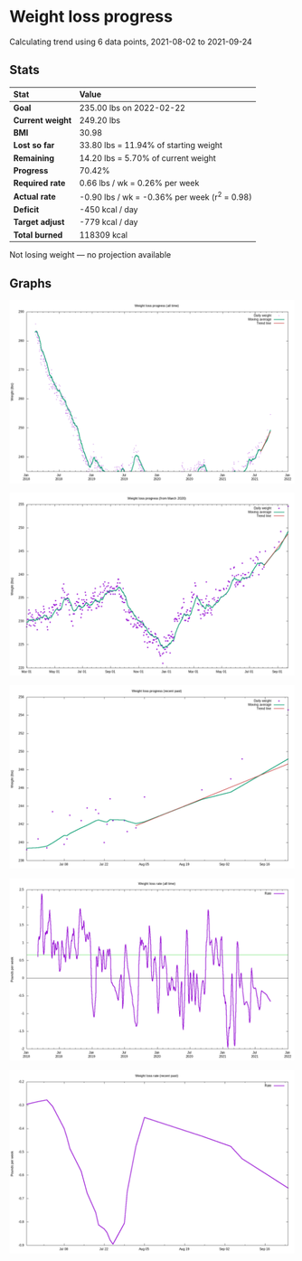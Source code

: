 # Weight loss progress

Calculating trend using 6 data points, 2021-08-02 to 2021-09-24

## Stats

Stat|Value
:-|:-
**Goal**|235.00 lbs on 2022-02-22
**Current weight**|249.20 lbs
**BMI**|30.98
**Lost so far**|33.80 lbs = 11.94% of starting weight
**Remaining**|14.20 lbs =  5.70% of current  weight
**Progress**|70.42%
**Required rate**|0.66 lbs / wk = 0.26% per week
**Actual rate**|-0.90 lbs / wk = -0.36% per week  (r<sup>2</sup> = 0.98)
**Deficit**|-450 kcal / day
**Target adjust**|-779 kcal / day
**Total burned**|118309 kcal

Not losing weight &mdash; no projection available

## Graphs

![](weight-graph-alltime.png)

![](weight-graph-covid.png)

![](weight-graph-recent.png)

![](rate-graph-alltime.png)

![](rate-graph-recent.png)
